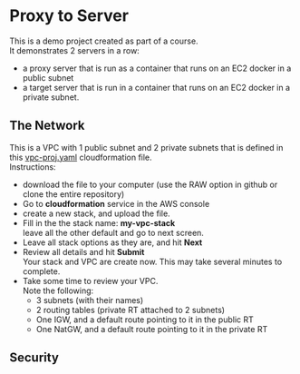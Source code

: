 # Proxy to Server

This is a demo project created as part of a course.  
It demonstrates 2 servers in a row:
- a proxy server that is run as a container that runs on an EC2 docker in a public subnet
- a target server that is run in a container that runs on an EC2 docker in a private subnet.

## The Network

This is a VPC with 1 public subnet and 2 private subnets that is defined in this [vpc-proj.yaml](https://github.com/YuvalShaul/aws/blob/main/VPC/vpc-proj.yaml) cloudformation file.  
Instructions:  
- download the file to your computer (use the RAW option in github or clone the entire repository)
- Go to **cloudformation** service in the AWS console
- create a new stack, and upload the file.
- Fill in the the stack name: **my-vpc-stack**  
leave all the other default and go to next screen.
- Leave all stack options as they are, and hit **Next**
- Review all details and hit **Submit**  
Your stack and VPC are create now. This may take several minutes to complete.
- Take some time to review your VPC.  
Note the following:  
  - 3 subnets (with their names)
  - 2 routing tables (private RT attached to 2 subnets)
  - One IGW, and a default route pointing to it in the public RT
  - One NatGW, and a default route pointing to it in the private RT
  
## Security



